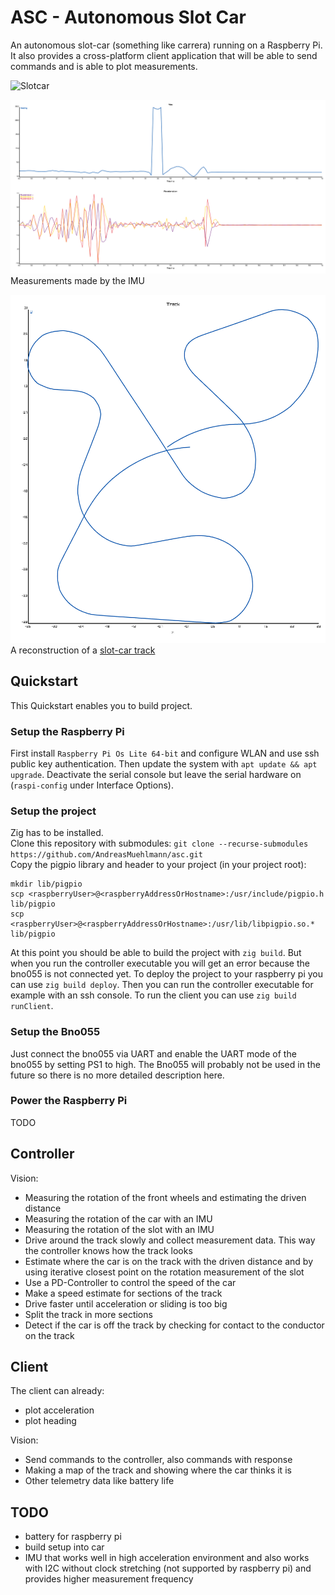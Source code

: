 # ASC - Autonomous Slot Car

An autonomous slot-car (something like carrera) running on a Raspberry Pi.
It also provides a cross-platform client application that will be able to send commands and is able to plot measurements.

![Slotcar](doc/slotcarWithRaspberryPiImuAndBattery.jpg)

![Plot](doc/plot.png)
Measurements made by the IMU

![Plot](doc/forsternTrackReconstruction.png)
A reconstruction of a [slot-car track](https://www.srcp3.de/)

## Quickstart

This Quickstart enables you to build project.

### Setup the Raspberry Pi

First install `Raspberry Pi Os Lite 64-bit` and configure WLAN and use ssh public key authentication.
Then update the system with `apt update && apt upgrade`.
Deactivate the serial console but leave the serial hardware on (`raspi-config` under Interface Options).

### Setup the project

Zig has to be installed.  
Clone this repository with submodules: `git clone --recurse-submodules https://github.com/AndreasMuehlmann/asc.git`  
Copy the pigpio library and header to your project (in your project root):

    mkdir lib/pigpio  
    scp <raspberryUser>@<raspberryAddressOrHostname>:/usr/include/pigpio.h lib/pigpio  
    scp <raspberryUser>@<raspberryAddressOrHostname>:/usr/lib/libpigpio.so.* lib/pigpio  

At this point you should be able to build the project with `zig build`. But when you run the controller executable you will get an error because the bno055 is not connected yet.
To deploy the project to your raspberry pi you can use `zig build deploy`. Then you can run the controller executable for example with an ssh console.
To run the client you can use `zig build runClient`.
  

### Setup the Bno055

Just connect the bno055 via UART and enable the UART mode of the bno055 by setting PS1 to high.
The Bno055 will probably not be used in the future so there is no more detailed description here.

### Power the Raspberry Pi

TODO

## Controller

Vision:  
- Measuring the rotation of the front wheels and estimating the driven distance
- Measuring the rotation of the car with an IMU
- Measuring the rotation of the slot with an IMU
- Drive around the track slowly and collect measurement data. This way the controller knows how the track looks
- Estimate where the car is on the track with the driven distance and by using iterative closest point on the rotation measurement of the slot
- Use a PD-Controller to control the speed of the car
- Make a speed estimate for sections of the track
- Drive faster until acceleration or sliding is too big
- Split the track in more sections
- Detect if the car is off the track by checking for contact to the conductor on the track

## Client

The client can already:
- plot acceleration
- plot heading

Vision:
- Send commands to the controller, also commands with response
- Making a map of the track and showing where the car thinks it is
- Other telemetry data like battery life

## TODO

- battery for raspberry pi
- build setup into car
- IMU that works well in high acceleration environment and also works with I2C without clock stretching (not supported by raspberry pi) and provides higher measurement frequency
